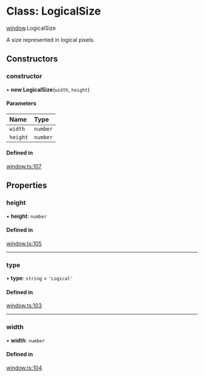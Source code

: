 # Class: LogicalSize

[window](../modules/window.md).LogicalSize

A size represented in logical pixels.

## Constructors

### constructor

• **new LogicalSize**(`width`, `height`)

#### Parameters

| Name | Type |
| :------ | :------ |
| `width` | `number` |
| `height` | `number` |

#### Defined in

[window.ts:107](https://github.com/tauri-apps/tauri/blob/2d73b99/tooling/api/src/window.ts#L107)

## Properties

### height

• **height**: `number`

#### Defined in

[window.ts:105](https://github.com/tauri-apps/tauri/blob/2d73b99/tooling/api/src/window.ts#L105)

___

### type

• **type**: `string` = `'Logical'`

#### Defined in

[window.ts:103](https://github.com/tauri-apps/tauri/blob/2d73b99/tooling/api/src/window.ts#L103)

___

### width

• **width**: `number`

#### Defined in

[window.ts:104](https://github.com/tauri-apps/tauri/blob/2d73b99/tooling/api/src/window.ts#L104)
